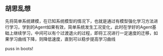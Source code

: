 ## 胡思乱想

先将简单系统建模，在已知系统模型的情况下，也就是通过有模型强化学习方法进行学习，学到的Agent如果有效，简单系统发生工况变化，此时在学好的Agent基础上继续学习，中间可以有个过渡退火的过程，即将工况进行一定速度的迁移，如果学习曲线下降，则降低速度，直到可以稳步提高学习曲线

puss in boots!